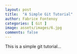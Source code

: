 ```yaml
---
layout: post
title:  "A Simple Git Tutorial"
author: Fabrice Fontenoy
categories: [ Git ]
image: assets/images/6.jpg
comments: false
---
```

This is a simple git tutorial...
